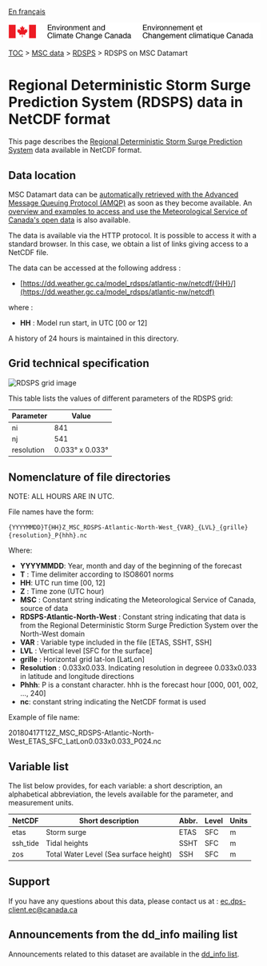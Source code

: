 [En français](readme_rdsps-datamart_fr.md)

![ECCC logo](../../img_eccc-logo.png)

[TOC](../../readme_en.md) > [MSC data](../readme_en.md) > [RDSPS](readme_rdsps_en.md) > RDSPS on MSC Datamart

# Regional Deterministic Storm Surge Prediction System (RDSPS) data in NetCDF format

This page describes the [Regional Deterministic Storm Surge Prediction System](readme_rdsps_en.md) data available in NetCDF format.

## Data location

MSC Datamart data can be [automatically retrieved with the Advanced Message Queuing Protocol (AMQP)](../../msc-datamart/amqp_en.md) as soon as they become available. An [overview and examples to access and use the Meteorological Service of Canada's open data](../../usage/readme_en.md) is also available.

The data is available via the HTTP protocol. It is possible to access it with a standard browser. In this case, we obtain a list of links giving access to a NetCDF file.

The data can be accessed at the following address :

* [https://dd.weather.gc.ca/model_rdsps/atlantic-nw/netcdf/{HH}/](https://dd.weather.gc.ca/model_rdsps/atlantic-nw/netcdf)

where :

* __HH__ : Model run start, in UTC [00 or 12]

A history of 24 hours is maintained in this directory.

## Grid technical specification

![RDSPS grid image](https://collaboration.cmc.ec.gc.ca/cmc/cmos/public_doc/msc-data/nwp_rdsps/grille_rdsps.png)

This table lists the values of different parameters of the RDSPS grid:

| Parameter | Value |
| ------ | ------ |
| ni | 841 |
| nj | 541 |
| resolution | 0.033° x 0.033° |


##    Nomenclature of file directories

NOTE:  ALL HOURS ARE IN UTC.

File names have the form:

```
{YYYYMMDD}T{HH}Z_MSC_RDSPS-Atlantic-North-West_{VAR}_{LVL}_{grille}{resolution}_P{hhh}.nc 
```

Where:

* __YYYYMMDD__: Year, month and day of the beginning of the forecast
* __T__ : Time delimiter according to ISO8601 norms
* __HH__: UTC run time [00, 12]
* __Z__ : Time zone (UTC hour)
* __MSC__ : Constant string indicating the Meteorological Service of Canada, source of data
* __RDSPS-Atlantic-North-West__ : Constant string indicating that data is from the Regional Deterministic Storm Surge Prediction System over the North-West domain
* __VAR__ : Variable type included in the file [ETAS, SSHT, SSH]
* __LVL__ : Vertical level [SFC for the surface]
* __grille__ : Horizontal grid lat-lon [LatLon]
* __Resolution__ : 0.033x0.033. Indicating resolution in degreee 0.033x0.033 in latitude and longitude directions
* __Phhh__: P is a constant character. hhh is the forecast hour [000, 001, 002, ..., 240]
* __nc__: constant string indicating the NetCDF format is used

Example of file name:

20180417T12Z_MSC_RDSPS-Atlantic-North-West_ETAS_SFC_LatLon0.033x0.033_P024.nc

##    Variable list

The list below provides, for each variable: a short description, an alphabetical abbreviation, the levels available for the parameter, and measurement units.

|NetCDF   | Short description|                          Abbr.|  Level|  Units|
|---------|---------------|----------|----------|----------|
|etas     |Storm surge                            |    ETAS|   SFC|    m|
|ssh_tide |Tidal heights                          |    SSHT|   SFC|    m|
|zos      |Total Water Level (Sea surface height) |     SSH|   SFC|    m|

## Support

If you have any questions about this data, please contact us at : [ec.dps-client.ec@canada.ca](mailto:ec.dps-client.ec@canada.ca)

## Announcements from the dd_info mailing list

Announcements related to this dataset are available in the [dd_info list](https://lists.ec.gc.ca/cgi-bin/mailman/listinfo/dd_info).
